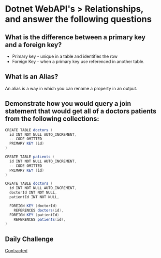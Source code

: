 # Dotnet WebAPI's > Relationships, and answer the following questions

## What is the difference between a primary key and a foreign key?

- Primary key - unique in a table and identifies the row
- Foreign Key - when a primary key use referenced in another table.

## What is an Alias?

An alias is a way in which you can rename a property in an output.

## Demonstrate how you would query a join statement that would get all of a doctors patients from the following collections:

```cs
CREATE TABLE doctors (
  id INT NOT NULL AUTO_INCREMENT,
  -- CODE OMITTED
  PRIMARY KEY (id)
)

CREATE TABLE patients (
  id INT NOT NULL AUTO_INCREMENT,
  -- CODE OMITTED
  PRIMARY KEY (id)
)

CREATE TABLE doctors (
  id INT NOT NULL AUTO_INCREMENT,
  doctorId INT NOT NULL,
  patientId INT NOT NULL,

  FOREIGN KEY (doctorId)
    REFERENCES doctors(id),
  FOREIGN KEY (patientId)
    REFERENCES patients(id),
)
```

## Daily Challenge

[Contracted](https://github.com/DerekShain/Contracted)
